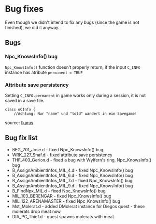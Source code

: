 # Bug fixes
Even though we didn't intend to fix any bugs (since the game is not finished), we did it anyway.

## Bugs
### Npc_KnowsInfo() bug
`Npc_KnowsInfo()` function doesn't properly return, if the input `C_INFO` instance has atribute `permanent = TRUE`
### Attribute save persistency
Setting `C_INFO.permanent` in game works only during a session, it is not saved in a save file. 
```
class oCInfo {
    //Achtung: Nur "name" und "told" wandert in ein Savegame!
```
source: [Ikarus](https://forum.worldofplayers.de/forum/threads/1299679-Skriptpaket-Ikarus-4)

## Bug fix list
- BEG_701_Jose.d - fixed Npc_KnowsInfo() bug
- WRK_227_Snaf.d - fixed attribute save persistency
- THF_403_Gerion.d - fixed a bug with Wylfern's ring, Npc_KnowsInfo() bug
- B_AssignAmbientInfos_MIL_4.d - fixed Npc_KnowsInfo() bug
- B_AssignAmbientInfos_MIL_6.d - fixed Npc_KnowsInfo() bug
- B_AssignAmbientInfos_MIL_7.d - fixed Npc_KnowsInfo() bug
- B_AssignAmbientInfos_MIL_9.d - fixed Npc_KnowsInfo() bug
- B_FindNpx_MIL.d - fixed Npc_KnowsInfo() bug
- MIL_103_BERENGAR - fixed Npc_KnowsInfo() bug
- MIL_122_ARENAMASTER - fixed Npc_KnowsInfo() bug
- Mst_Molerat.d - added DMolerat instance for Diegos quest - these molerats drop meat now
- DIA_PC_Thief.d - quest spawns molerats with meat
